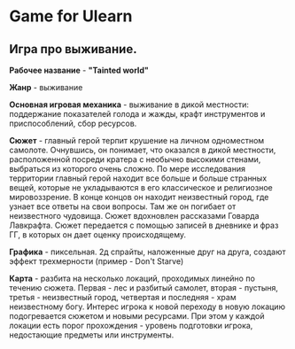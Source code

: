 # Game for Ulearn

## Игра про выживание.

**Рабочее название** - **"Tainted world"**

**Жанр** - выживание 

**Основная игровая механика** - выживание в дикой местности: поддержание показателей голода и жажды, крафт инструментов и приспособлений, сбор ресурсов.

**Сюжет** - главный герой терпит крушение на личном одноместном самолоте. Очнувшись, он понимает, что оказался в дикой местности, расположенной посреди кратера с необычно высокими стенами, выбраться из которого очень сложно. По мере исследования территории главный герой находит все больше и больше странных вещей, которые не укладываются в его классическое и религиозное мировоззрение. В конце концов он находит неизвестный город, где узнает все ответы на свои вопросы. Там же он погибает от неизвестного чудовища. Сюжет вдохновлен рассказами Говарда Лавкрафта. Сюжет передается с помощью записей в дневнике и фраз ГГ, в которых он дает оценку происходящему.

**Графика** - пиксельная. 2д спрайты, наложенные друг на друга, создают эффект трехмерности (пример - Don't Starve)

**Карта** - разбита на несколько локаций, проходимых линейно по течению сюжета. Первая - лес и разбитый самолет, вторая - пустыня, третья - неизвестный город, четвертая и последняя - храм неизвестному богу. Интерес игрока к новой переходу в новую локацию подогревается сюжетом и новыми ресурсами. При этом у каждой локации есть порог прохождения - уровень подготовки игрока, недостающие предметы или инструменты.



